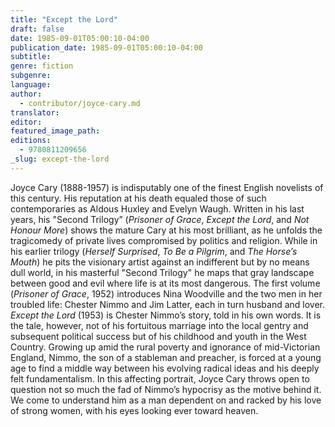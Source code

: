 ```yaml
---
title: "Except the Lord"
draft: false
date: 1985-09-01T05:00:10-04:00
publication_date: 1985-09-01T05:00:10-04:00
subtitle:
genre: fiction
subgenre:
language:
author:
  - contributor/joyce-cary.md
translator:
editor:
featured_image_path:
editions:
  - 9780811209656
_slug: except-the-lord
---
```


Joyce Cary (1888-1957) is indisputably one of the finest English novelists of this century. His reputation at his death equaled those of such contemporaries as Aldous Huxley and Evelyn Waugh. Written in his last years, his "Second Trilogy” (_Prisoner of Grace_, _Except the Lord_, and _Not Honour More_) shows the mature Cary at his most brilliant, as he unfolds the tragicomedy of private lives compromised by politics and religion. While in his earlier trilogy (_Herself Surprised_, _To Be a Pilgrim_, and _The Horse’s Mouth_) he pits the visionary artist against an indifferent but by no means dull world, in his masterful "Second Trilogy" he maps that gray landscape between good and evil where life is at its most dangerous. The first volume (_Prisoner of Grace_, 1952) introduces Nina Woodville and the two men in her troubled life: Chester Nimmo and Jim Latter, each in turn husband and lover. _Except the Lord_ (1953) is Chester Nimmo’s story, told in his own words. It is the tale, however, not of his fortuitous marriage into the local gentry and subsequent political success but of his childhood and youth in the West Country. Growing up amid the rural poverty and ignorance of mid-Victorian England, Nimmo, the son of a stableman and preacher, is forced at a young age to find a middle way between his evolving radical ideas and his deeply felt fundamentalism. In this affecting portrait, Joyce Cary throws open to question not so much the fad of Nimmo’s hypocrisy as the motive behind it. We come to understand him as a man dependent on and racked by his love of strong women, with his eyes looking ever toward heaven.

